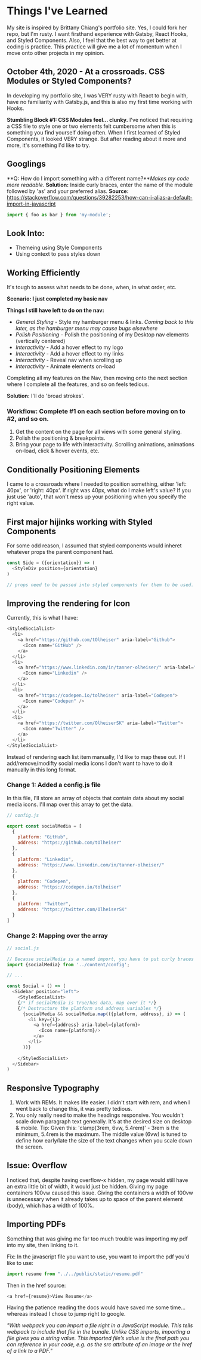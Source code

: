 # Things I've Learned

My site is inspired by Brittany Chiang's portfolio site. Yes, I could fork her repo, but I'm rusty. I want firsthand experience with Gatsby, React Hooks, and Styled Components. Also, I feel that the best way to get better at coding is practice. This practice will give me a lot of momentum when I move onto other projects in my opinion.

## October 4th, 2020 - At a crossroads. CSS Modules or Styled Components?
In developing my portfolio site, I was VERY rusty with React to begin with, have no familiarity with Gatsby.js, and this is also my first time working with Hooks. 

**Stumbling Block #1: CSS Modules feel... clunky.** I've noticed that requiring a CSS file to style one or two elements felt cumbersome when this is something you find yourself doing often. When I first learned of Styled Components, it looked VERY strange. But after reading about it more and more, it's something I'd like to try.

## Googlings
**Q: How do I import something with a different name?***Makes my code more readable.*
**Solution:** Inside curly braces, enter the name of the module followed by 'as' and your preferred alias.
**Source:** https://stackoverflow.com/questions/39282253/how-can-i-alias-a-default-import-in-javascript
```javascript 
import { foo as bar } from 'my-module';
```

## Look Into:
* Themeing using Style Components
* Using context to pass styles down

## Working Efficiently

It's tough to assess what needs to be done, when, in what order, etc.

**Scenario: I just completed my basic nav**

**Things I still have left to do on the nav:**
* *General Styling* - Style my hamburger menu & links. *Coming back to this later, as the hamburger menu may cause bugs elsewhere*
* *Polish Positioning* - Polish the positioning of my Desktop nav elements (vertically centered)
* *Interactivity* - Add a hover effect to my logo
* *Interactivity* - Add a hover effect to my links
* *Interactivity* - Reveal nav when scrolling up
* *Interactivity* - Animate elements on-load

Completing all my features on the Nav, then moving onto the next section where I complete all the features, and so on feels tedious. 

**Solution:** I'll do 'broad strokes'.

### Workflow: Complete #1 on each section before moving on to #2, and so on.
1. Get the content on the page for all views with some general styling.
2. Polish the positioning & breakpoints.
3. Bring your page to life with interactivity. Scrolling animations, animations on-load, click & hover events, etc.

## Conditionally Positioning Elements

I came to a crossroads where I needed to position something, either 'left: 40px', or 'right: 40px'. If right was 40px, what do I make left's value? If you just use 'auto', that won't mess up your positioning when you specify the right value.

## First major hijinks working with Styled Components

For some odd reason, I assumed that styled components would inheret whatever props the parent component had.

```js
const Side = ({orientation}) => (
  <StyleDiv position={orientation}
)

// props need to be passed into styled components for them to be used.
```

## Improving the rendering for Icon

Currently, this is what I have: 

```js
<StyledSocialList>
  <li>
    <a href="https://github.com/tOlheiser" aria-label="Github">
      <Icon name="GitHub" />
    </a>
  </li>
  <li>
    <a href="https://www.linkedin.com/in/tanner-olheiser/" aria-label="Linkedin">
      <Icon name="Linkedin" />
    </a>
  </li>
  <li>
    <a href="https://codepen.io/tolheiser" aria-label="Codepen">
      <Icon name="Codepen" />
    </a>
  </li>
  <li>
    <a href="https://twitter.com/OlheiserSK" aria-label="Twitter">
      <Icon name="Twitter" />
    </a>
  </li>
</StyledSocialList>
```

Instead of rendering each list item manually, I'd like to map these out. If I add/remove/modifty social media icons I don't want to have to do it manually in this long format.

### Change 1: Added a config.js file

In this file, I'll store an array of objects that contain data about my social media icons. I'll map over this array to get the data.

```js 
// config.js

export const socialMedia = [
  {
    platform: "GitHub",
    address: "https://github.com/tOlheiser"
  },
  {
    platform: "Linkedin",
    address: "https://www.linkedin.com/in/tanner-olheiser/"
  },
  {
    platform: "Codepen",
    address: "https://codepen.io/tolheiser"
  },
  {
    platform: "Twitter",
    address: "https://twitter.com/OlheiserSK"
  }
]
```

### Change 2: Mapping over the array 

```js
// social.js

// Because socialMedia is a named import, you have to put curly braces around it. If it was a defualt import, you wouldn't need them.
import {socialMedia} from '../content/config';

// ...

const Social = () => (
  <Sidebar position="left">
    <StyledSocialList>
    {/* if socialMedia is true/has data, map over it */}
    {/* Destructure the platform and address variables */}
      {socialMedia && socialMedia.map(({platform, address}, i) => (
        <li key={i}>
          <a href={address} aria-label={platform}>
            <Icon name={platform}/>
          </a>
        </li>
      ))}
      
    </StyledSocialList>
  </Sidebar>
)
```

## Responsive Typography
1. Work with REMs. It makes life easier. I didn't start with rem, and when I went back to change this, it was pretty tedious.
2. You only really need to make the headings responsive. You wouldn't scale down paragraph text generally. It's at the desired size on desktop & mobile.
Tip: Given this: 'clamp(3rem, 6vw, 5.4rem)' - 3rem is the minimum, 5.4rem is the maximum. The middle value (6vw) is tuned to define how early/late the size of the text changes when you scale down the screen.

## Issue: Overflow
I noticed that, despite having overflow-x hidden, my page would still have an extra little bit of width, it would just be hidden. Giving my page containers 100vw caused this issue. Giving the containers a width of 100vw is unnecessary when it already takes up to space of the parent element (body), which has a width of 100%.

## Importing PDFs
Something that was giving me far too much trouble was importing my pdf into my site, then linking to it. 

Fix: In the javascript file you want to use, you want to import the pdf you'd like to use:
```js
import resume from "../../public/static/resume.pdf"
```

Then in the href source:
```js
<a href={resume}>View Resume</a>
```

Having the patience reading the docs would have saved me some time... whereas instead I chose to jump right to google.

*"With webpack you can import a file right in a JavaScript module. This tells webpack to include that file in the bundle. Unlike CSS imports, importing a file gives you a string value. This imported file’s value is the final path you can reference in your code, e.g. as the src attribute of an image or the href of a link to a PDF."*